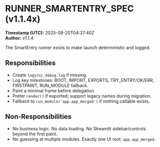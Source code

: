 # RUNNER_SMARTENTRY_SPEC (v1.1.4x)
**Timestamp (UTC):** 2025-09-20T04:37:40Z  
**Author:** v1.1.4

The SmartEntry runner exists to make launch deterministic and logged.

## Responsibilities
- Create `logs/ui_debug.log` if missing.
- Log key milestones: BOOT, IMPORT, EXPORTS, TRY_ENTRY/OK/ERR, FIRSTPAINT, RUN_MODULE fallback.
- Paint a minimal frame before delegation.
- Prefer `render()` if exported; support legacy names during migration.
- Fallback to `run_module('app.app_merged')` if nothing callable exists.

## Non‑Responsibilities
- No business logic. No data loading. No Streamlit sidebar/controls beyond the first paint.
- No guessing at multiple modules. Exactly one UI root: `app.app_merged`.
